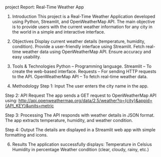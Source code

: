 project Report: Real-Time Weather App
1. Introduction
This project is a Real-Time Weather Application developed using Python, Streamlit, and OpenWeatherMap API.
The main objective is to provide users with the current weather information for any city in the world in a simple and interactive interface.

2. Objectives
Display current weather details (temperature, humidity, condition).
Provide a user-friendly interface using Streamlit.
Fetch real-time weather data using OpenWeatherMap API.
Ensure accuracy and easy usability.

3. Tools & Technologies
Python – Programming language.
Streamlit – To create the web-based interface.
Requests – For sending HTTP requests to the API.
OpenWeatherMap API – To fetch real-time weather data.

4. Methodology
Step 1: Input
The user enters the city name in the app.

Step 2: API Request
The app sends a GET request to OpenWeatherMap API using:
http://api.openweathermap.org/data/2.5/weather?q={city}&appid={API_KEY}&units=metric

Step 3: Processing
The API responds with weather details in JSON format.
The app extracts temperature, humidity, and weather condition.

Step 4: Output
The details are displayed in a Streamlit web app with simple formatting and icons.

6. Results
The application successfully displays:
Temperature in Celsius
Humidity in percentage
Weather condition (clear, cloudy, rainy, etc.)
